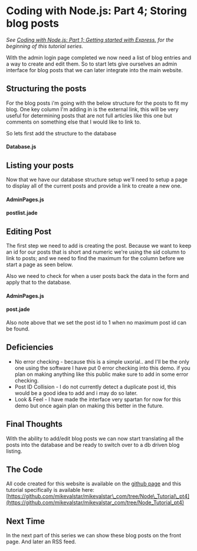 # Coding with Node.js: Part 4; Storing blog posts

_See [Coding with Node.js: Part 1; Getting started with Express.](/Blog/103/Coding_with_Node.js_Part_1_Getting_started_with_Express) for the beginning of this tutorial series._

With the admin login page completed we now need a list of blog entries and a way to create and edit them. So to start lets give ourselves an admin interface for blog posts that we can later integrate into the main website.

## Structuring the posts
For the blog posts i'm going with the below structure for the posts to fit my blog.  One key column I'm adding in is the external link, this will be very useful for determining posts that are not full articles like this one but comments on something else that I would like to link to.

So lets first add the structure to the database
#### Database.js

## Listing your posts
Now that we have our database structure setup we'll need to setup a page to display all of the current posts and provide a link to create a new one.

#### AdminPages.js

#### postlist.jade

## Editing Post
The first step we need to add is creating the post.  Because we want to keep an id for our posts that is short and numeric we're using the sid column to link to posts; and we need to find the maximum for the column before we start a page as seen below. 

Also we need to check for when a user posts back the data in the form and apply that to the database.

#### AdminPages.js

#### post.jade

Also note above that we set the post id to 1 when no maximum post id can be found.

## Deficiencies
* No error checking - because this is a simple uxorial.. and I'll be the only one using the software I have put 0 error checking into this demo.  if you plan on making anything like this public make sure to add in some error checking.
* Post ID Collision - I do not currently detect a duplicate post id, this would be a good idea to add and i may do so later.
* Look & Feel - I have made the interface very spartan for now for this demo but once again plan on making this better in the future.

## Final Thoughts
With the ability to add/edit blog posts we can now start translating all the posts into the database and be ready to switch over to a db driven blog listing.

## The Code
All code created for this website is available on the [github page](https://github.com/mikevalstar/mikevalstar_com) and this tutorial specifically is available here: [https://github.com/mikevalstar/mikevalstar\_com/tree/Node\_Tutorial\_pt4](https://github.com/mikevalstar/mikevalstar_com/tree/Node_Tutorial_pt4)

## Next Time
In the next part of this series we can show these blog posts on the front page. And later an RSS feed.
